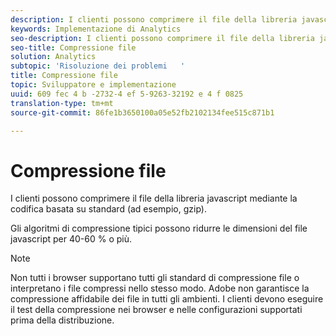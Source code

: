 ```yaml
---
description: I clienti possono comprimere il file della libreria javascript mediante la codifica basata su standard (ad esempio, gzip).
keywords: Implementazione di Analytics
seo-description: I clienti possono comprimere il file della libreria javascript mediante la codifica basata su standard (ad esempio, gzip).
seo-title: Compressione file
solution: Analytics
subtopic: 'Risoluzione dei problemi   '
title: Compressione file
topic: Sviluppatore e implementazione
uuid: 609 fec 4 b -2732-4 ef 5-9263-32192 e 4 f 0825
translation-type: tm+mt
source-git-commit: 86fe1b3650100a05e52fb2102134fee515c871b1

---
```



# Compressione file

I clienti possono comprimere il file della libreria javascript mediante la codifica basata su standard (ad esempio, gzip).

Gli algoritmi di compressione tipici possono ridurre le dimensioni del file javascript per 40-60 % o più.

>[!NOTE]
>
>Non tutti i browser supportano tutti gli standard di compressione file o interpretano i file compressi nello stesso modo. Adobe non garantisce la compressione affidabile dei file in tutti gli ambienti. I clienti devono eseguire il test della compressione nei browser e nelle configurazioni supportati prima della distribuzione.

